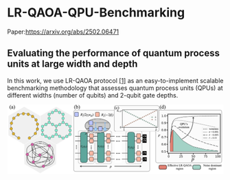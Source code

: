 # LR-QAOA-QPU-Benchmarking
Paper:https://arxiv.org/abs/2502.06471

## Evaluating the performance of quantum process units at large width and depth

In this work, we use LR-QAOA protocol [[1]](https://arxiv.org/abs/2405.09169) as an easy-to-implement scalable benchmarking methodology that assesses quantum process units (QPUs) at different widths (number of qubits) and 2-qubit gate depths.

![Description](paper-layouts-tested.png)
